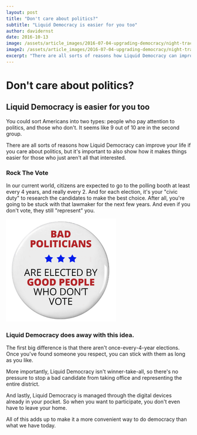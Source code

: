 ```yaml
---
layout: post
title: "Don't care about politics?"
subtitle: "Liquid Democracy is easier for you too"
author: davidernst
date: 2016-10-13
image: /assets/article_images/2016-07-04-upgrading-democracy/night-track.JPG
image2: /assets/article_images/2016-07-04-upgrading-democracy/night-track-mobile.JPG
excerpt: "There are all sorts of reasons how Liquid Democracy can improve your life if you care about politics, but it's important to also show how it makes things easier for those who just aren't all that interested."
---
```


# Don't care about politics?

## Liquid Democracy is easier for you too

You could sort Americans into two types: people who pay attention to politics, and those who don't. It seems like 9 out of 10 are in the second group.

There are all sorts of reasons how Liquid Democracy can improve your life if you care about politics, but it's important to also show how it makes things easier for those who just aren't all that interested.

### Rock The Vote

In our current world, citizens are expected to go to the polling booth at least every 4 years, and really every 2. And for each election, it's your "civic duty" to research the candidates to make the best choice. After all, you're going to be stuck with that lawmaker for the next few years. And even if you don't vote, they still "represent" you.

<img src="/assets/article_images/2016-10-13-dont-care-about-politics/bad-politicians-elected-by-not-voting.png" alt="&quot;Civic duty&quot;" width="300" />

### Liquid Democracy does away with this idea.

The first big difference is that there aren't once-every-4-year elections. Once you've found someone you respect, you can stick with them as long as you like.

More importantly, Liquid Democracy isn't winner-take-all, so there's no pressure to stop a bad candidate from taking office and representing the entire district.

And lastly, Liquid Democracy is managed through the digital devices already in your pocket. So when you want to participate, you don't even have to leave your home.

All of this adds up to make it a more convenient way to do democracy than what we have today.

